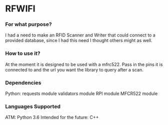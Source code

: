 # RFWIFI

### For what purpose?
I had a need to make an RFID Scanner and Writer that could connect to a provided database, since I had this need I thought others might as well.

### How to use it?
At the moment it is designed to be used with a mfrc522. Pass in the pins it is connected to and the url you want the library to query after a scan.

### Dependencies
Python: 
requests module
validators module
RPI module
MFCR522 module

### Languages Supported
ATM: Python 3.6
Intended for the future: C++
